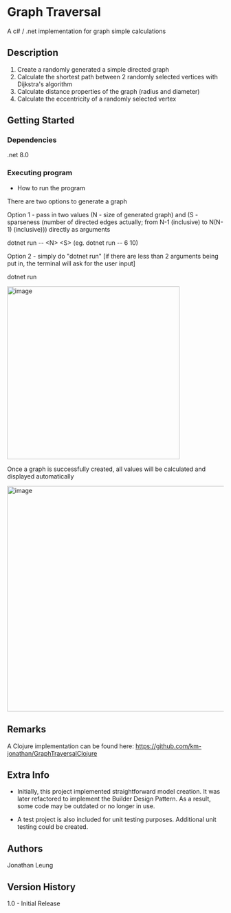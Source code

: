 # Graph Traversal

A c# / .net implementation for graph simple calculations 

## Description

1. Create a randomly generated a simple directed graph
2. Calculate the shortest path between 2 randomly selected vertices with Dijkstra's algorithm
3. Calculate distance properties of the graph (radius and diameter)
4. Calculate the eccentricity of a randomly selected vertex

## Getting Started

### Dependencies

.net 8.0

### Executing program

* How to run the program

There are two options to generate a graph

Option 1 - pass in two values (N - size of generated graph) and (S - sparseness (number of directed edges actually; from N-1 (inclusive) to N(N-1) (inclusive))) directly as arguments

  dotnet run -- \<N\> \<S\> (eg. dotnet run -- 6 10)

Option 2 - simply do "dotnet run" [if there are less than 2 arguments being put in, the terminal will ask for the user input]
  
  dotnet run

<img width="401" alt="image" src="https://github.com/user-attachments/assets/004304f9-bef7-4b8a-85c5-1711dff1e7ac" />

Once a graph is successfully created, all values will be calculated and displayed automatically 

<img width="523" alt="image" src="https://github.com/user-attachments/assets/0ebce4cb-7817-43ba-b0fd-a0f696c66ee5" />

## Remarks

A Clojure implementation can be found here: https://github.com/km-jonathan/GraphTraversalClojure

## Extra Info

- Initially, this project implemented straightforward model creation. It was later refactored to implement the Builder Design Pattern. 
As a result, some code may be outdated or no longer in use.

- A test project is also included for unit testing purposes. Additional unit testing could be created.


## Authors

Jonathan Leung  

## Version History

1.0 - Initial Release
